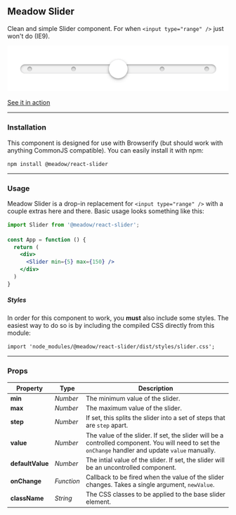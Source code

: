 ## Meadow Slider

Clean and simple Slider component. For when `<input type="range" />` just won't do (IE9).

![Slider GIF](slider.gif)

[See it in action](https://meadowplatform.com/)

-----

### Installation

This component is designed for use with Browserify (but should work with anything CommonJS compatible). You can easily install it with npm:

```
npm install @meadow/react-slider
```

-----

### Usage

Meadow Slider is a drop-in replacement for `<input type="range" />` with a couple extras here and there. Basic usage looks something like this:

```jsx
import Slider from '@meadow/react-slider';

const App = function () {
  return (
    <div>
      <Slider min={5} max={150} />
    </div>
  )
}
```

##### Styles

In order for this component to work, you **must** also include some styles. The easiest way to do so is by including the compiled CSS directly from this module:

```styl
import 'node_modules/@meadow/react-slider/dist/styles/slider.css';
```

-----

### Props

Property | Type | Description
----- | ----- | -----
**min** | *Number* | The minimum value of the slider.
**max** | *Number* | The maximum value of the slider.
**step** | *Number* | If set, this splits the slider into a set of steps that are `step` apart.
**value** | *Number* | The value of the slider. If set, the slider will be a controlled component. You will need to set the `onChange` handler and update `value` manually.
**defaultValue** | *Number* | The intial value of the slider. If set, the slider will be an uncontrolled component.
**onChange** | *Function* | Callback to be fired when the value of the slider changes. Takes a single argument, `newValue`.
**className** | *String* | The CSS classes to be applied to the base slider element.
